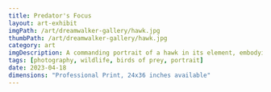 ```yaml
---
title: Predator's Focus
layout: art-exhibit
imgPath: /art/dreamwalker-gallery/hawk.jpg
thumbPath: /art/dreamwalker-gallery/hawk.jpg
category: art
imgDescription: A commanding portrait of a hawk in its element, embodying the fierce concentration and raw power of nature's most skilled hunters with piercing intensity
tags: [photography, wildlife, birds of prey, portrait]
date: 2023-04-18
dimensions: "Professional Print, 24x36 inches available"
---
```

